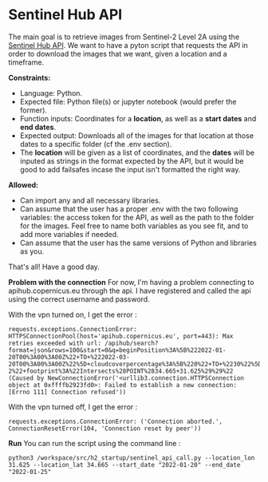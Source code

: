 # Sentinel Hub API

The main goal is to retrieve images from Sentinel-2 Level 2A using the [Sentinel Hub API](https://www.sentinel-hub.com/). We want to have a pyton script that requests the API in order to download the images that we want, given a location and a timeframe.

**Constraints:**

- Language: Python.
- Expected file: Python file(s) or jupyter notebook (would prefer the former).
- Function inputs: Coordinates for a **location**, as well as a **start dates** and **end dates**.
- Expected output: Downloads all of the images for that location at those dates to a specific folder (cf the .env section).
- The **location** will be given as a list of coordinates, and the **dates** will be inputed as strings in the format expected by the API, but it would be good to add failsafes incase the input isn't formatted the right way.

**Allowed:**

- Can import any and all necessary libraries.
- Can assume that the user has a proper .env with the two following variables: the access token for the API, as well as the path to the folder for the images. Feel free to name both variables as you see fit, and to add more variables if needed.
- Can assume that the user has the same versions of Python and libraries as you.

That's all! Have a good day.

**Problem with the connection**
For now, I'm having a problem connecting to apihub.copernicus.eu through the api. I have registered and called the api using the correct username and password.

With the vpn turned on, I get the error :

<!-- language: none -->

    requests.exceptions.ConnectionError: HTTPSConnectionPool(host='apihub.copernicus.eu', port=443): Max retries exceeded with url: /apihub/search?format=json&rows=100&start=0&q=beginPosition%3A%5B%222022-01-20T00%3A00%3A00Z%22+TO+%222022-03-20T00%3A00%3A00Z%22%5D+cloudcoverpercentage%3A%5B%220%22+TO+%2230%22%5D+platformname%3A%22Sentinel-2%22+footprint%3A%22Intersects%28POINT%2834.665+31.625%29%29%22 (Caused by NewConnectionError('<urllib3.connection.HTTPSConnection object at 0xffffb2923fd0>: Failed to establish a new connection: [Errno 111] Connection refused'))

With the vpn turned off, I get the error :

<!-- language: none -->

    requests.exceptions.ConnectionError: ('Connection aborted.', ConnectionResetError(104, 'Connection reset by peer'))

**Run**
You can run the script using the command line :

```console
python3 /workspace/src/h2_startup/sentinel_api_call.py --location_lon 31.625 --location_lat 34.665 --start_date "2022-01-20" --end_date "2022-01-25"
```
